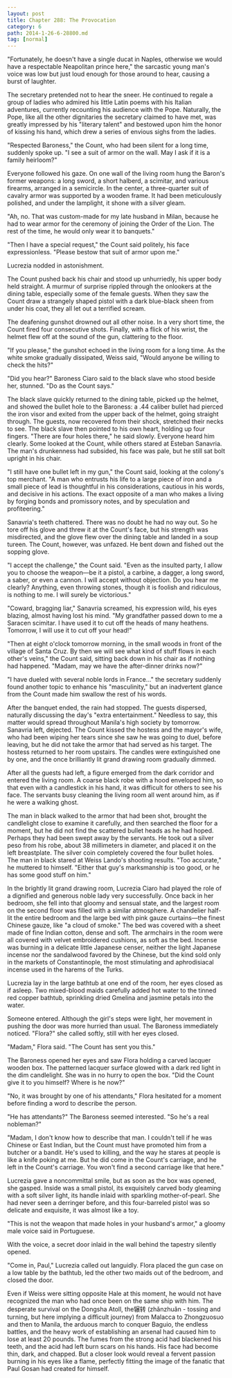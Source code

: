 ```yaml
---
layout: post
title: Chapter 288: The Provocation
category: 6
path: 2014-1-26-6-28800.md
tag: [normal]
---
```


"Fortunately, he doesn't have a single ducat in Naples, otherwise we would have a respectable Neapolitan prince here," the sarcastic young man's voice was low but just loud enough for those around to hear, causing a burst of laughter.

The secretary pretended not to hear the sneer. He continued to regale a group of ladies who admired his little Latin poems with his Italian adventures, currently recounting his audience with the Pope. Naturally, the Pope, like all the other dignitaries the secretary claimed to have met, was greatly impressed by his "literary talent" and bestowed upon him the honor of kissing his hand, which drew a series of envious sighs from the ladies.

"Respected Baroness," the Count, who had been silent for a long time, suddenly spoke up. "I see a suit of armor on the wall. May I ask if it is a family heirloom?"

Everyone followed his gaze. On one wall of the living room hung the Baron's former weapons: a long sword, a short halberd, a scimitar, and various firearms, arranged in a semicircle. In the center, a three-quarter suit of cavalry armor was supported by a wooden frame. It had been meticulously polished, and under the lamplight, it shone with a silver gleam.

"Ah, no. That was custom-made for my late husband in Milan, because he had to wear armor for the ceremony of joining the Order of the Lion. The rest of the time, he would only wear it to banquets."

"Then I have a special request," the Count said politely, his face expressionless. "Please bestow that suit of armor upon me."

Lucrezia nodded in astonishment.

The Count pushed back his chair and stood up unhurriedly, his upper body held straight. A murmur of surprise rippled through the onlookers at the dining table, especially some of the female guests. When they saw the Count draw a strangely shaped pistol with a dark blue-black sheen from under his coat, they all let out a terrified scream.

The deafening gunshot drowned out all other noise. In a very short time, the Count fired four consecutive shots. Finally, with a flick of his wrist, the helmet flew off at the sound of the gun, clattering to the floor.

"If you please," the gunshot echoed in the living room for a long time. As the white smoke gradually dissipated, Weiss said, "Would anyone be willing to check the hits?"

"Did you hear?" Baroness Ciaro said to the black slave who stood beside her, stunned. "Do as the Count says."

The black slave quickly returned to the dining table, picked up the helmet, and showed the bullet hole to the Baroness: a .44 caliber bullet had pierced the iron visor and exited from the upper back of the helmet, going straight through. The guests, now recovered from their shock, stretched their necks to see. The black slave then pointed to his own heart, holding up four fingers. "There are four holes there," he said slowly. Everyone heard him clearly. Some looked at the Count, while others stared at Esteban Sanavria. The man's drunkenness had subsided, his face was pale, but he still sat bolt upright in his chair.

"I still have one bullet left in my gun," the Count said, looking at the colony's top merchant. "A man who entrusts his life to a large piece of iron and a small piece of lead is thoughtful in his considerations, cautious in his words, and decisive in his actions. The exact opposite of a man who makes a living by forging bonds and promissory notes, and by speculation and profiteering."

Sanavria's teeth chattered. There was no doubt he had no way out. So he tore off his glove and threw it at the Count's face, but his strength was misdirected, and the glove flew over the dining table and landed in a soup tureen. The Count, however, was unfazed. He bent down and fished out the sopping glove.

"I accept the challenge," the Count said. "Even as the insulted party, I allow you to choose the weapon—be it a pistol, a carbine, a dagger, a long sword, a saber, or even a cannon. I will accept without objection. Do you hear me clearly? Anything, even throwing stones, though it is foolish and ridiculous, is nothing to me. I will surely be victorious."

"Coward, bragging liar," Sanavria screamed, his expression wild, his eyes blazing, almost having lost his mind. "My grandfather passed down to me a Saracen scimitar. I have used it to cut off the heads of many heathens. Tomorrow, I will use it to cut off your head!"

"Then at eight o'clock tomorrow morning, in the small woods in front of the village of Santa Cruz. By then we will see what kind of stuff flows in each other's veins," the Count said, sitting back down in his chair as if nothing had happened. "Madam, may we have the after-dinner drinks now?"

"I have dueled with several noble lords in France..." the secretary suddenly found another topic to enhance his "masculinity," but an inadvertent glance from the Count made him swallow the rest of his words.

After the banquet ended, the rain had stopped. The guests dispersed, naturally discussing the day's "extra entertainment." Needless to say, this matter would spread throughout Manila's high society by tomorrow. Sanavria left, dejected. The Count kissed the hostess and the mayor's wife, who had been wiping her tears since she saw he was going to duel, before leaving, but he did not take the armor that had served as his target. The hostess returned to her room upstairs. The candles were extinguished one by one, and the once brilliantly lit grand drawing room gradually dimmed.

After all the guests had left, a figure emerged from the dark corridor and entered the living room. A coarse black robe with a hood enveloped him, so that even with a candlestick in his hand, it was difficult for others to see his face. The servants busy cleaning the living room all went around him, as if he were a walking ghost.

The man in black walked to the armor that had been shot, brought the candlelight close to examine it carefully, and then searched the floor for a moment, but he did not find the scattered bullet heads as he had hoped. Perhaps they had been swept away by the servants. He took out a silver peso from his robe, about 38 millimeters in diameter, and placed it on the left breastplate. The silver coin completely covered the four bullet holes. The man in black stared at Weiss Lando's shooting results. "Too accurate," he muttered to himself. "Either that guy's marksmanship is too good, or he has some good stuff on him."

In the brightly lit grand drawing room, Lucrezia Ciaro had played the role of a dignified and generous noble lady very successfully. Once back in her bedroom, she fell into that gloomy and sensual state, and the largest room on the second floor was filled with a similar atmosphere. A chandelier half-lit the entire bedroom and the large bed with pink gauze curtains—the finest Chinese gauze, like "a cloud of smoke." The bed was covered with a sheet made of fine Indian cotton, dense and soft. The armchairs in the room were all covered with velvet embroidered cushions, as soft as the bed. Incense was burning in a delicate little Japanese censer, neither the light Japanese incense nor the sandalwood favored by the Chinese, but the kind sold only in the markets of Constantinople, the most stimulating and aphrodisiacal incense used in the harems of the Turks.

Lucrezia lay in the large bathtub at one end of the room, her eyes closed as if asleep. Two mixed-blood maids carefully added hot water to the tinned red copper bathtub, sprinkling dried Gmelina and jasmine petals into the water.

Someone entered. Although the girl's steps were light, her movement in pushing the door was more hurried than usual. The Baroness immediately noticed. "Flora?" she called softly, still with her eyes closed.

"Madam," Flora said. "The Count has sent you this."

The Baroness opened her eyes and saw Flora holding a carved lacquer wooden box. The patterned lacquer surface glowed with a dark red light in the dim candlelight. She was in no hurry to open the box. "Did the Count give it to you himself? Where is he now?"

"No, it was brought by one of his attendants," Flora hesitated for a moment before finding a word to describe the person.

"He has attendants?" The Baroness seemed interested. "So he's a real nobleman?"

"Madam, I don't know how to describe that man. I couldn't tell if he was Chinese or East Indian, but the Count must have promoted him from a butcher or a bandit. He's used to killing, and the way he stares at people is like a knife poking at me. But he did come in the Count's carriage, and he left in the Count's carriage. You won't find a second carriage like that here."

Lucrezia gave a noncommittal smile, but as soon as the box was opened, she gasped. Inside was a small pistol, its exquisitely carved body gleaming with a soft silver light, its handle inlaid with sparkling mother-of-pearl. She had never seen a derringer before, and this four-barreled pistol was so delicate and exquisite, it was almost like a toy.

"This is not the weapon that made holes in your husband's armor," a gloomy male voice said in Portuguese.

With the voice, a secret door inlaid in the wall behind the tapestry silently opened.

"Come in, Paul," Lucrezia called out languidly. Flora placed the gun case on a low table by the bathtub, led the other two maids out of the bedroom, and closed the door.

Even if Weiss were sitting opposite Hale at this moment, he would not have recognized the man who had once been on the same ship with him. The desperate survival on the Dongsha Atoll, the辗转 (zhǎnzhuǎn - tossing and turning, but here implying a difficult journey) from Malacca to Zhongzuosuo and then to Manila, the arduous march to conquer Baguio, the endless battles, and the heavy work of establishing an arsenal had caused him to lose at least 20 pounds. The fumes from the strong acid had blackened his teeth, and the acid had left burn scars on his hands. His face had become thin, dark, and chapped. But a closer look would reveal a fervent passion burning in his eyes like a flame, perfectly fitting the image of the fanatic that Paul Gosan had created for himself.